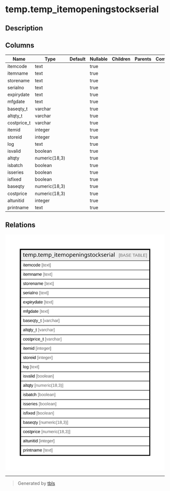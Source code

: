 # temp.temp_itemopeningstockserial

## Description

## Columns

| Name | Type | Default | Nullable | Children | Parents | Comment |
| ---- | ---- | ------- | -------- | -------- | ------- | ------- |
| itemcode | text |  | true |  |  |  |
| itemname | text |  | true |  |  |  |
| storename | text |  | true |  |  |  |
| serialno | text |  | true |  |  |  |
| expirydate | text |  | true |  |  |  |
| mfgdate | text |  | true |  |  |  |
| baseqty_t | varchar |  | true |  |  |  |
| altqty_t | varchar |  | true |  |  |  |
| costprice_t | varchar |  | true |  |  |  |
| itemid | integer |  | true |  |  |  |
| storeid | integer |  | true |  |  |  |
| log | text |  | true |  |  |  |
| isvalid | boolean |  | true |  |  |  |
| altqty | numeric(18,3) |  | true |  |  |  |
| isbatch | boolean |  | true |  |  |  |
| isseries | boolean |  | true |  |  |  |
| isfixed | boolean |  | true |  |  |  |
| baseqty | numeric(18,3) |  | true |  |  |  |
| costprice | numeric(18,3) |  | true |  |  |  |
| altunitid | integer |  | true |  |  |  |
| printname | text |  | true |  |  |  |

## Relations

![er](temp.temp_itemopeningstockserial.svg)

---

> Generated by [tbls](https://github.com/k1LoW/tbls)
